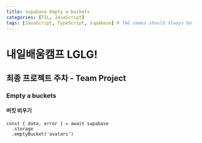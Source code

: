 ```yaml
---
title: supabase Empty a buckets
categories: [TIL, JavaScript]
tags: [JavaScript, TypeScript, supabase] # TAG names should always be lowercase
---
```


# 내일배움캠프 LGLG!

## 최종 프로젝트 주차 - Team Project

### Empty a buckets

#### 버킷 비우기
```tsx
const { data, error } = await supabase
  .storage
  .emptyBucket('avatars')
```
